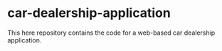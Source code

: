 # car-dealership-application
This here repository contains the code for a web-based car dealership application.

